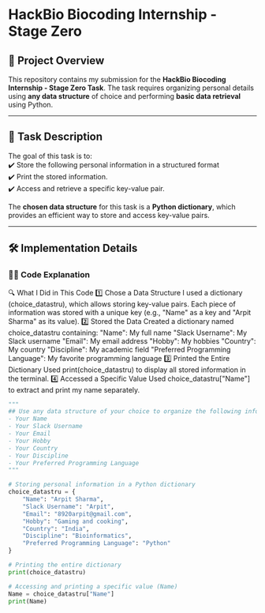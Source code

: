 
# HackBio Biocoding Internship - Stage Zero 

## 📖 Project Overview  
This repository contains my submission for the **HackBio Biocoding Internship - Stage Zero Task**. The task requires organizing personal details using **any data structure** of choice and performing **basic data retrieval** using Python.  

---

## 📝 Task Description  

The goal of this task is to:  
✔️ Store the following personal information in a structured format  
✔️ Print the stored information.  
✔️ Access and retrieve a specific key-value pair.  

The **chosen data structure** for this task is a **Python dictionary**, which provides an efficient way to store and access key-value pairs.

---

## 🛠 Implementation Details  

### **👨‍💻 Code Explanation**  
🔍 What I Did in This Code
1️⃣ Chose a Data Structure
    I used a dictionary (choice_datastru), which allows storing key-value pairs.
    Each piece of information was stored with a unique key (e.g., "Name" as a key and "Arpit Sharma" as its value).
2️⃣ Stored the Data
    Created a dictionary named choice_datastru containing:
    "Name": My full name
    "Slack Username": My Slack username
    "Email": My email address
    "Hobby": My hobbies
    "Country": My country
    "Discipline": My academic field
    "Preferred Programming Language": My favorite programming language
3️⃣ Printed the Entire Dictionary
    Used print(choice_datastru) to display all stored information in the terminal.
4️⃣ Accessed a Specific Value
    Used choice_datastru["Name"] to extract and print my name separately.

```python
"""
## Use any data structure of your choice to organize the following information:
- Your Name
- Your Slack Username
- Your Email
- Your Hobby
- Your Country
- Your Discipline
- Your Preferred Programming Language
"""

# Storing personal information in a Python dictionary
choice_datastru = {
    "Name": "Arpit Sharma",
    "Slack Username": "Arpit",
    "Email": "8920arpit@gmail.com",
    "Hobby": "Gaming and cooking",
    "Country": "India",
    "Discipline": "Bioinformatics",
    "Preferred Programming Language": "Python"
}

# Printing the entire dictionary
print(choice_datastru)

# Accessing and printing a specific value (Name)
Name = choice_datastru["Name"]
print(Name)
